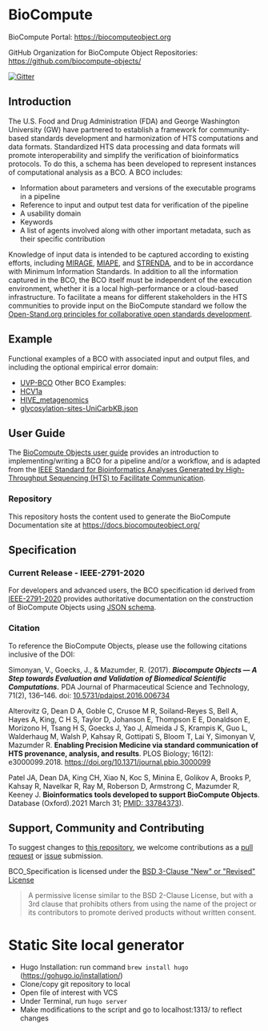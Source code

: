 BioCompute
==========
BioCompute Portal: https://biocomputeobject.org

GitHub Organization for BioCompute Object Repositories:
https://github.com/biocompute-objects/

[![Gitter](https://badges.gitter.im/biocompute-objects/community.svg)](https://gitter.im/biocompute-objects/community?utm_source=badge&utm_medium=badge&utm_campaign=pr-badge)
## Introduction

The U.S. Food and Drug Administration (FDA) and George Washington University (GW) have partnered to establish a framework for community-based standards development and harmonization of HTS computations and data formats. Standardized HTS data processing and data formats will promote interoperability and simplify the verification of bioinformatics protocols. To do this, a schema has been developed to represent instances of computational analysis as a BCO. A BCO includes: 

* Information about parameters and versions of the executable programs in a pipeline
* Reference to input and output test data for verification of the pipeline
* A usability domain
* Keywords
* A list of agents involved along with other important metadata, such as their specific contribution

Knowledge of input data is intended to be captured according to existing efforts, including [MIRAGE](https://en.wikipedia.org/wiki/Minimum_Information_Required_About_a_Glycomics_Experiment), [MIAPE](http://www.psidev.info/miape), and [STRENDA](https://www.beilstein-strenda-db.org/strenda/public/guidelines.xhtml), and to be in accordance with Minimum Information Standards. In addition to all the information captured in the BCO, the BCO itself must be independent of the execution environment, whether it is a local high-performance or a cloud-based infrastructure.
To facilitate a means for different stakeholders in the HTS communities to provide input on the BioCompute standard we follow the [Open-Stand.org principles for collaborative open standards development](https://open-stand.org/about-us/principles/).

## Example

Functional examples of a BCO with associated input and output files, and including the optional empirical error domain: 
* [UVP-BCO](https://github.com/biocompute-objects/UVP-BCO)
Other BCO Examples:
* [HCV1a](//content/examples/HCV1a.json)
* [HIVE_metagenomics](//content/examples/HIVE_metagenomics.json)
* [glycosylation-sites-UniCarbKB.json](//content/examples/glycosylation-sites-UniCarbKB.json)

## User Guide 

The [BioCompute Objects user guide](/content/user_guide.md) provides an introduction to implementing/writing a BCO for a pipeline and/or a workflow, and is adapted from the [IEEE Standard for Bioinformatics Analyses Generated by High-Throughput Sequencing (HTS) to Facilitate Communication](https://standards.ieee.org/standard/2791-2020.html).

### Repository
This repository hosts the content used to generate the BioCompute Documentation site at https://docs.biocomputeobject.org/


## Specification
### Current Release - IEEE-2791-2020

For developers and advanced users, the BCO specification id derived from [IEEE-2791-2020](https://opensource.ieee.org/2791-object/ieee-2791-schema) provides authoritative documentation on the construction of BioCompute Objects using [JSON schema](https://json-schema.org/). 

### Citation

To reference the BioCompute Objects, please use the following citations inclusive of the DOI:

Simonyan, V., Goecks, J., & Mazumder, R. (2017). ***Biocompute Objects — A Step towards Evaluation and Validation of Biomedical Scientific Computations.*** PDA Journal of Pharmaceutical Science and Technology, 71(2), 136–146. doi: [10.5731/pdajpst.2016.006734](http://doi.org/10.5731/pdajpst.2016.006734)

Alterovitz G, Dean D A, Goble C, Crusoe M R, Soiland-Reyes S, Bell A, Hayes A, King, C H S, Taylor D, Johanson E, Thompson E E, Donaldson E, Morizono H, Tsang H S, Goecks J, Yao J, Almeida J S, Krampis K, Guo L, Walderhaug M, Walsh P, Kahsay R, Gottipati S, Bloom T, Lai Y, Simonyan V, Mazumder R. **Enabling Precision Medicine via standard communication of HTS provenance, analysis, and results**. PLOS Biology; 16(12): e3000099.2018. https://doi.org/10.1371/journal.pbio.3000099

Patel JA, Dean DA, King CH, Xiao N, Koc S, Minina E, Golikov A, Brooks P, Kahsay R, Navelkar R, Ray M, Roberson D, Armstrong C, Mazumder R, Keeney J. **Bioinformatics tools developed to support BioCompute Objects**. Database (Oxford).2021 March 31; [PMID: 33784373](https://www.ncbi.nlm.nih.gov/pubmed/27974626)).

## Support, Community and Contributing

To suggest changes to [this repository](#Repository), we welcome contributions as a [pull request](https://github.com/biocompute-objects/BCO_Specification/pulls) or [issue](https://github.com/biocompute-objects/BCO_Specification/issues) submission.

BCO_Specification is licensed under the [BSD 3-Clause "New" or "Revised" License](./LICENSE)

>A permissive license similar to the BSD 2-Clause License, but with a 3rd clause that prohibits others from using the name of the project or its contributors to promote derived products without written consent.

# Static Site local generator

* Hugo Installation: run command <code>brew install hugo</code> (https://gohugo.io/installation/)
* Clone/copy git repository to local 
* Open file of interest with VCS
* Under Terminal, run <code>hugo server</code>
* Make modifications to the script and go to localhost:1313/ to reflect changes
